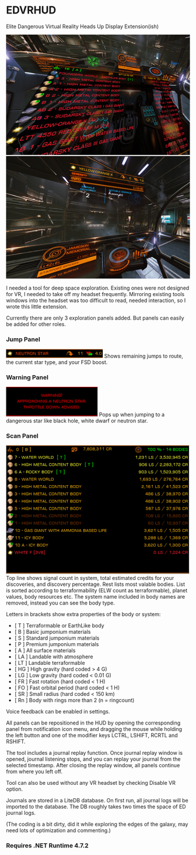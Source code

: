 # EDVRHUD
Elite Dangerous Virtual Reality Heads Up Display Extension(ish)

<img src="https://github.com/sencercoltu/EDVRHUD/blob/master/images/ScanInfoPanelVR.png?raw=true"/><img src="https://github.com/sencercoltu/EDVRHUD/blob/master/images/JumpPanelVR.png?raw=true"/>

I needed a tool for deep space exploration. Existing ones were not designed for VR, I needed to take off my headset frequently.
Mirroring existing tools windows into the headset was too difficult to read, needed interaction, so I wrote this little extension.

Currently there are only 3 exploration panels added. But panels can easily be added for other roles.

### Jump Panel
<img src="https://github.com/sencercoltu/EDVRHUD/blob/master/images/JumpPanel.png?raw=true"/>
Shows remaining jumps to route, the current star type, and your FSD boost.

### Warning Panel
<img src="https://github.com/sencercoltu/EDVRHUD/blob/master/images/WarningPanel.png?raw=true"/>
Pops up when jumping to a dangerous star like black hole, white dwarf or neutron star.

### Scan Panel
<img src="https://github.com/sencercoltu/EDVRHUD/blob/master/images/ScanInfoPanel.png?raw=true"/>
Top line shows signal count in system, total estimated credits for your discoveries, and discovery percentage. 
Rest lists most valable bodies. List is sorted according to terraformability (ELW count as terraformable), planet values, body resources etc. The system name included in body names are removed, instead you can see the body type.

Letters in brackets show extra properties of the body or system:
* [ T ] Terraformable or EarthLike body
* [ B ] Basic jumponium materials
* [ S ] Standard jumponium materials
* [ P ] Premium jumponium materials
* [ A ] All surface materials
* [ LA ] Landable with atmosphere
* [ LT ] Landable terraformable
* [ HG ] High gravity (hard coded > 4 G)
* [ LG ] Low gravity (hard coded < 0.01 G)
* [ FR ] Fast rotation (hard coded < 1 H)
* [ FO ] Fast orbital period (hard coded < 1 H)
* [ SR ] Small radius (hard coded < 150 km)
* [ Rn ] Body with rings more than 2 (n = ringcount)

Voice feedback can be enabled in settings.

All panels can be repositioned in the HUD by opening the corresponding panel from notification icon menu, and dragging the mouse while holding the left button and one of the modifier keys LCTRL, LSHIFT, RCRTL and RSHIFT. 

The tool includes a journal replay function. Once journal replay window is opened, journal listening stops, and you can replay your journal from the selected timestamp. After closing the replay window, all panels continue from where you left off.

Tool can also be used without any VR headset by checking Disable VR option.

Journals are stored in a LiteDB database. On first run, all journal logs will be imported to the database. The DB roughly takes two times the space of ED journal logs.


(The coding is a bit dirty, did it while exploring the edges of the galaxy, may need lots of optimization and commenting.)

### Requires .NET Runtime 4.7.2
